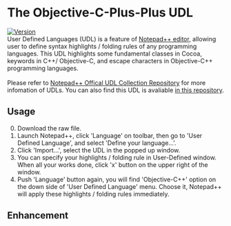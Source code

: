 # The Objective-C-Plus-Plus UDL
[![Version](https://img.shields.io/badge/version-2023--6--16-brightgreen)](https://github.com/skadomsky/Objective-C-Plus-Plus/)<br />
User Defined Languages (UDL) is a feature of [Notepad++ editor](https://notepad-plus-plus.org/), allowing user to define syntax 
highlights / folding rules of any programming languages. This UDL highlights some fundamental classes in Cocoa, keywords in C++/
Objective-C, and escape characters in Objective-C++ programming languages.
<br />
<br />Please refer to [Notepad++ Offical UDL Collection Repository](https://github.com/notepad-plus-plus/userDefinedLanguages) 
for more infomation of UDLs. You can also find this UDL is avaliable [in this repository](https://github.com/notepad-plus-plus/userDefinedLanguages/blob/master/UDLs/Objective-C%2B%2B_byLattHsiang.xml).

## Usage
0. Download the raw file. <br/>
1. Launch Notepad++, click 'Language' on toolbar, then go to 'User Defined Language', and select 'Define your language...'. <br />
2. Click 'Import...', select the UDL in the popped up window. <br />
3. You can specify your highlights / folding rule in User-Defined window. When all your works done, click 'x' button on the upper right of the window. <br />
4. Push 'Language' button again, you will find 'Objective-C++' option on the down side of 'User Defined Language' menu. Choose it, Notepad++ will apply these highlights
/ folding rules immediately.

## Enhancement
